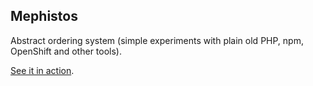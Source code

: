 ## Mephistos

Abstract ordering system (simple experiments with plain old PHP, npm, OpenShift and other tools).

[See it in action](http://mephistos.da-eto.info).
